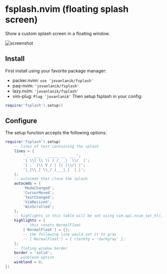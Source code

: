 # fsplash.nvim (floating splash screen)
Show a custom splash screen in a floating window.

![screenshot](https://github.com/jovanlanik/fsplash.nvim/assets/21199271/2e732304-83f5-4217-a4aa-a9e59d82b420)
## Install
First install using your favorite package manager:
- packer.nvim: `use 'jovanlanik/fsplash'`
- paq-nvim: `'jovanlanik/fsplash'`
- lazy.nvim: `'jovanlanik/fsplash'`
- vim-plug: `Plug 'jovanlanik'`
Then setup fsplash in your config:
```lua
require('fsplash').setup()
```
## Configure
The setup function accepts the following options:
```lua
require('fsplash').setup(
    -- lines of text containing the splash
	lines = {
		' _  ___   _____ __  __ ';
		'| \\| \\ \\ / /_ _|  \\/  |';
		'| .` |\\ V / | || |\\/| |';
		'|_|\\_| \\_/ |___|_|  |_|';
	};
    -- autocmds that close the splash
	autocmds = {
		'ModeChanged';
		'CursorMoved';
		'TextChanged';
		'VimResized';
		'WinScrolled';
	};
    -- highlights in this table will be set using vim.api.nvim_set_hl()
	highlights = {
        -- this resets NormalFloat
		['NormalFloat'] = {};
        -- the following line would set it to gray
        -- ['NormalFloat'] = { ctermfg = 'darkgray' };
	};
    -- floting window border
	border = 'solid';
    -- winblend option
	winblend = 0;
})
```
